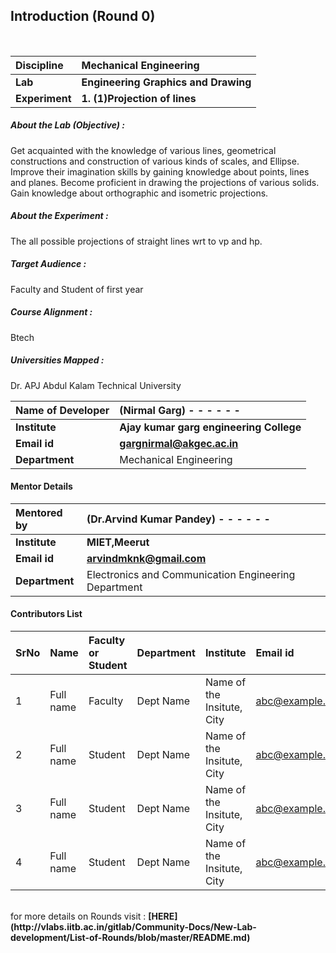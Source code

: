 ## Introduction (Round 0)

<br>

<b>Discipline | <b>Mechanical Engineering
:--|:--|
<b> Lab | <b> Engineering Graphics and Drawing
<b> Experiment|     <b> 1. (1)Projection of lines

<h5> About the Lab (Objective) : </h5>

Get acquainted with the knowledge of various lines, geometrical constructions and construction of various kinds of scales, and Ellipse. Improve their imagination skills by gaining knowledge about points, lines and planes. Become proficient in drawing the projections of various solids. Gain knowledge about orthographic and isometric projections.

<h5> About the Experiment : </h5>
The all possible projections of straight lines wrt to vp and hp.

<h5> Target Audience : </h5>

Faculty and Student of first year

<h5> Course Alignment : </h5>

Btech

<h5> Universities Mapped : </h5>

Dr. APJ Abdul Kalam Technical University

<b>Name of Developer | <b> (Nirmal Garg) - - - - - -
:--|:--|
<b> Institute | <b> Ajay kumar garg engineering College
<b> Email id|     <b> gargnirmal@akgec.ac.in
<b> Department | Mechanical Engineering

#### Mentor Details

<b>Mentored by | <b> (Dr.Arvind Kumar Pandey) - - - - - -
:--|:--|
<b> Institute | <b> 	MIET,Meerut
<b> Email id|     <b> arvindmknk@gmail.com
<b> Department |	Electronics and Communication Engineering Department

#### Contributors List

SrNo | Name | Faculty or Student | Department| Institute | Email id
:--|:--|:--|:--|:--|:--|
1 | Full name | Faculty | Dept Name | Name of the Insitute, City | abc@example.com
2 | Full name | Student | Dept Name | Name of the Insitute, City |abc@example.com
3 | Full name | Student | Dept Name | Name of the Insitute, City |abc@example.com
4 | Full name | Student | Dept Name | Name of the Insitute, City |abc@example.com


<br>
for more details on Rounds visit : <b> [HERE](http://vlabs.iitb.ac.in/gitlab/Community-Docs/New-Lab-development/List-of-Rounds/blob/master/README.md) </b>
